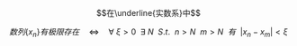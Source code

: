 $$在\underline{实数系}中$$
 
 $$数列\{x_{n}\}有极限存在 \quad \Leftrightarrow \quad \forall \ \xi>0 \ \ \exists \ N \ \ S.t. \ \ n>N \ \ m>N \ \ 有 \ \ \left | x_{n} - x_{m} \right | < \xi$$